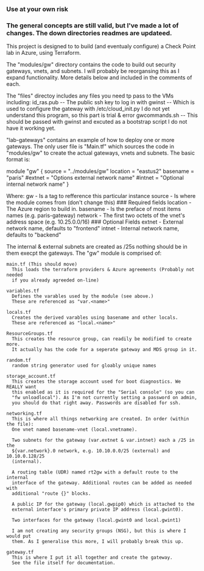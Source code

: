 ### Use at your own risk 

### The general concepts are still valid, but I've made a lot of changes. The down directories readmes are updateed.

This project is designed to to build (and eventualy configure) a Check Point lab in Azure,
using Terraform.

The "modules/gw" directory contains the code to build out security gateways, vnets, and subnets.
I will probably be reorgansing this as I expand functionality. More details below and included 
in the comments of each.

The "files" directoy includes any files you need tp pass to the VMs including:
    id_ras.pub -- The public ssh key to log in with
    gwinst -- Which is used to configure the gateway with /etc/cloud_init.py
              I do not yet understand this program, so this part is trial & error
    gwcommands.sh -- This should be passed with gwinst and excuted as a bootstrap script
                     I do not have it working yet.

"lab-gateways" contains an example of how to deploy one or more gateways. The only user file
is "Main.tf" which sources the code in "modules/gw" to create the actual gateways, vnets and subnets.
The basic format is:

module "gw" {
    source = "../modules/gw"
    location = "eastus2"
    basename = "paris"
    #extnet = "Options external network name"
    #intnet = "Optional internal network name"
}

Where:
    gw - Is a tag to refference this particular instance
    source - Is where the module comes from (don't change this)
    ### Required fields 
    location - The Azure region to build in.
    basename - Is the preface of most items names (e.g. paris-gateway)
    network - The first two octets of the vnet's address space (e.g. 10.25.0.0/16)
    ### Optional Fields
    extnet - External network name, defaults to "frontend"
    intnet - Internal network name, defaults to "backend"

The internal & external subnets are created as /25s nothing should be in them execpt the gateways.
The "gw" module is comprised of:

    main.tf (This should move)
      This loads the terraform providers & Azure agreements (Probably not needed 
      if you already agreeded on-line)

    variables.tf
      Defines the varables used by the module (see above.)
      These are referenced as "var.<name>"

    locals.tf
      Creates the derived varables using basename and other locals. 
      These are referenced as "local.<name>"
    
    ResourceGroups.tf
      This creates the resource group, can readily be modified to create more.
      It actually has the code for a seperate gateway and MDS group in it.

    random.tf
      random string generator used for gloably unique names
    
    storage_account.tf
      This creates the storage account used for boot diagnostics. We REALLY want 
      this enabled as it is required for the "Serial console" (so you can 
      "fw unloadlocal"). As I'm not currently setting a password on admin,
      you should do that right away. Passwords are disabled for ssh.

    networking.tf
      This is where all things networking are created. In order (within the file):
      One vnet named basename-vnet (local.vnetname).

      Two subnets for the gateway (var.extnet & var.intnet) each a /25 in the 
      ${var.network}.0 network, e.g. 10.10.0.0/25 (external) and 10.10.0.128/25 
      (internal).

      A routing table (UDR) named rt2gw with a default route to the internal 
      interface of the gateway. Additional routes can be added as needed with 
      additional "route {}" blocks.

      A public IP for the gateway (local.gwpip0) which is attached to the 
      external interface's primary private IP address (local.gwint0).

      Two interfaces for the gateway (local.gwint0 and local.gwint1)

      I am not creating any security groups (NSG), but this is where I would put 
      them. As I generalise this more, I will probably break this up.

    gateway.tf
      This is where I put it all together and create the gateway. 
      See the file itself for documentation.

